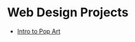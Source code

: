 # Web Design Projects

<ul>
    <li><a href="intro_html/index.html" target="_blank">Intro to Pop Art</a></li>
</ul>